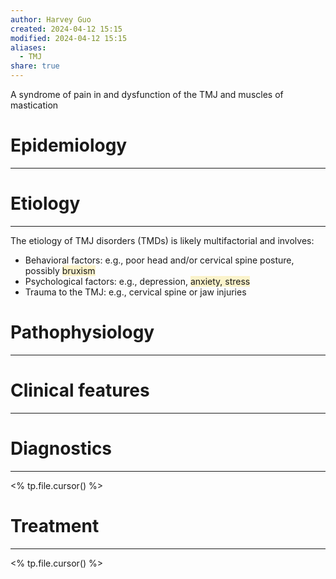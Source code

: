 ```yaml
---
author: Harvey Guo
created: 2024-04-12 15:15
modified: 2024-04-12 15:15
aliases:
  - TMJ
share: true
---
```

A syndrome of pain in and dysfunction of the TMJ and muscles of mastication
# Epidemiology
---


# Etiology
---
The etiology of TMJ disorders (TMDs) is likely multifactorial and involves:
- Behavioral factors: e.g., poor head and/or cervical spine posture, possibly <span style="background:rgba(240, 200, 0, 0.2)">bruxism</span> 
- Psychological factors: e.g., depression, <span style="background:rgba(240, 200, 0, 0.2)">anxiety, stress</span>
- Trauma to the TMJ: e.g., cervical spine or jaw injuries

# Pathophysiology
---


# Clinical features
---


# Diagnostics
---
<% tp.file.cursor() %>

# Treatment
---
<% tp.file.cursor() %>
